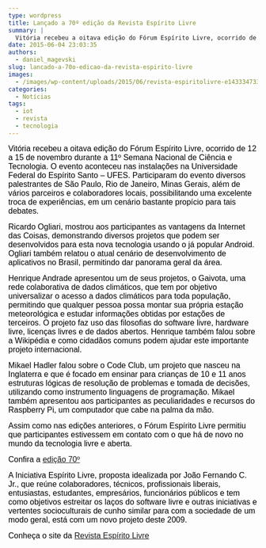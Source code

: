 ```yaml
---
type: wordpress
title: Lançado a 70º edição da Revista Espírito Livre
summary: |
  Vitória recebeu a oitava edição do Fórum Espírito Livre, ocorrido de 12 a 15 de novembro durante a 11º Semana Nacional de Ciência e Tecnologia. O evento aconteceu nas instalações na Universidade Federal do Espírito Santo – UFES. Participaram do evento diversos palestrantes de São Paulo, Rio de Janeiro, Minas Gerais, além de vários parceiros e colaboradores locais, possibilitando uma excelente troca de experiências, em um cenário bastante propício para tais debates.
date: 2015-06-04 23:03:35
authors:
  - daniel_magevski
slug: lancado-a-70o-edicao-da-revista-espirito-livre
images:
  - /images/wp-content/uploads/2015/06/revista-espiritolivre-e1433347337883.png
categories:
  - Notícias
tags:
  - iot
  - revista
  - tecnologia
---
```


<span style="color: #000000;"><span style="font-family: Arial, sans-serif;"><span style="font-size: medium;">Vitória recebeu a oitava edição do Fórum Espírito Livre, ocorrido de 12 a 15 de novembro durante a 11º Semana Nacional de Ciência e Tecnologia. O evento aconteceu nas instalações na Universidade Federal do Espírito Santo – UFES. Participaram do evento diversos palestrantes de São Paulo, Rio de Janeiro, Minas Gerais, além de vários parceiros e colaboradores locais, possibilitando uma excelente troca de experiências, em um cenário bastante propício para tais debates.</span></span></span>

<span style="color: #000000;"><span style="font-family: Arial, sans-serif;"><span style="font-size: medium;">Ricardo Ogliari, mostrou aos participantes as vantagens da Internet das Coisas, demonstrando diversos projetos que podem ser desenvolvidos para esta nova tecnologia usando o já popular Android. Ogliari também relatou o atual cenário de desenvolvimento de aplicativos no Brasil, permitindo dar panorama geral da área.</span></span></span>

<span style="color: #000000;"><span style="font-family: Arial, sans-serif;"><span style="font-size: medium;">Henrique Andrade apresentou um de seus projetos, o Gaivota, uma rede colaborativa de dados climáticos, que tem por objetivo universalizar o acesso a dados climáticos para toda população, permitindo que qualquer pessoa possa montar sua própria estação meteorológica e estudar informações obtidas por estações de terceiros. O projeto faz uso das filosofias do software livre, hardware livre, licenças livres e de dados abertos. Henrique também falou sobre a Wikipédia e como cidadãos comuns podem ajudar este importante projeto internacional.</span></span></span>

<span style="color: #000000;"><span style="font-family: Arial, sans-serif;"><span style="font-size: medium;">Mikael Hadler falou sobre o Code Club, um projeto que nasceu na Inglaterra e que é focado em ensinar para crianças de 10 e 11 anos estruturas lógicas de resolução de problemas e tomada de decisões, utilizando como instrumento linguagens de programação. Mikael também apresentou aos participantes as peculiaridades e recursos do Raspberry Pi, um computador que cabe na palma da mão.</span></span></span>

<span style="color: #000000;"><span style="font-family: Arial, sans-serif;"><span style="font-size: medium;">Assim como nas edições anteriores, o Fórum Espírito Livre permitiu que participantes estivessem em contato com o que há de novo no mundo da tecnologia livre e aberta.</span></span></span>

<span style="color: #000000;"><span style="font-family: Arial, sans-serif;"><span style="font-size: medium;">Confira a <a href="http://www.revista.espiritolivre.org/download70" target="_blank">edição 70º</a></span></span></span>

<span style="color: #000000;"><span style="font-family: Arial, sans-serif;"><span style="font-size: medium;">A Iniciativa Espírito Livre, proposta idealizada por João Fernando C. Jr., que reúne colaboradores, técnicos, profissionais liberais, entusiastas, estudantes, empresários, funcionários públicos e tem como objetivos estreitar os laços do software livre e outras iniciativas e vertentes socioculturais de cunho similar para com a sociedade de um modo geral, está com um novo projeto deste 2009.</span></span></span>

<span style="color: #000000;"><span style="font-family: Arial, sans-serif;"><span style="font-size: medium;">Conheça o site da <a href="http://www.revista.espiritolivre.org/" target="_blank">Revista Espírito Livre</a></span></span></span>
